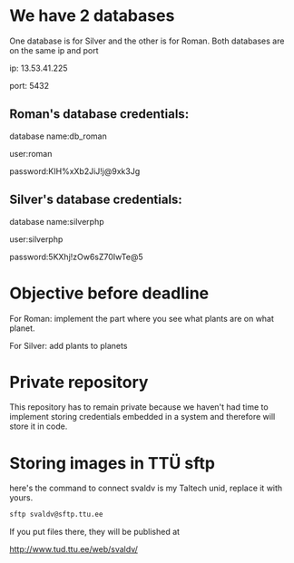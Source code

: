 # We have 2 databases

One database is for Silver and the other is for Roman.
Both databases are on the same ip and port

ip: 13.53.41.225

port: 5432

## Roman's database credentials:

database name:db_roman

user:roman

password:KIH%xXb2JiJ!j@9xk3Jg


## Silver's database credentials:

database name:silverphp

user:silverphp

password:5KXhj!zOw6sZ70IwTe@5

# Objective before deadline
For Roman: implement the part where you see what plants are on what planet.

For Silver: add plants to planets

# Private repository

This repository has to remain private because we haven't had time to implement storing credentials embedded in a system and therefore will store it in code.

# Storing images in TTÜ sftp
here's the command to connect
svaldv is my Taltech unid, replace it with yours.

```bash
sftp svaldv@sftp.ttu.ee
```

If you put files there, they will be published at 

http://www.tud.ttu.ee/web/svaldv/